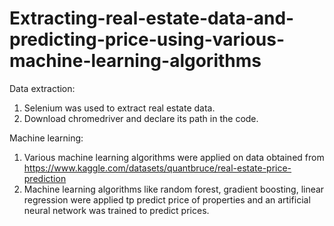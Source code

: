 # Extracting-real-estate-data-and-predicting-price-using-various-machine-learning-algorithms
Data extraction:
1. Selenium was used to extract real estate data. 
2. Download chromedriver and declare its path in the code.

Machine learning:
1. Various machine learning algorithms were applied on data obtained from https://www.kaggle.com/datasets/quantbruce/real-estate-price-prediction
2. Machine learning algorithms like random forest, gradient boosting, linear regression were applied tp predict price of properties and an artificial neural network was trained to predict prices.
 
